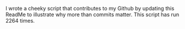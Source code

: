 I wrote a cheeky script that contributes to my Github by updating this ReadMe to illustrate why more than commits matter. This script has run 2264 times.